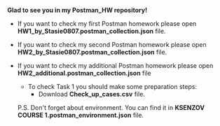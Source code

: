 **Glad to see you in my Postman_HW repository!**  
- If you want to check my first Postman homework please open **HW1_by_Stasie0807.postman_collection.json** file.  
- If you want to check my second Postman homework please open **HW2_by_Stasie0807.postman_collection.json** file.    
- If you want to check my additional Postman homework please open **HW2_additional.postman_collection.json** file  
    - To check Task 1 you should make some preparation steps:  
        - Download **Check_up_cases.csv** file.
  
  P.S. Don't forget about environment. You can find it in **KSENZOV COURSE 1.postman_environment.json** file.
